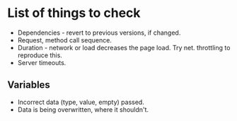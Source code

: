# List of things to check

* Dependencies - revert to previous versions, if changed.
* Request, method call sequence.
* Duration - network or load decreases the page load. Try net. throttling to reproduce this.
* Server timeouts.

## Variables

* Incorrect data (type, value, empty) passed.
* Data is being overwritten, where it shouldn't.
